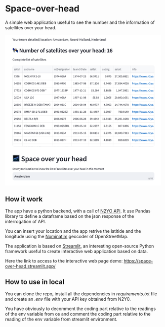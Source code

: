 # Space-over-head

A simple web application useful to see the number and the information of satellites over your head.

![example](images/result%20example.png)

## How it work

The app have a python backend, with a call of [N2YO API](https://www.n2yo.com/api/).
It use Pandas library to define a dataframe based on the json response of the interrogation of API.

You can insert your location and the app retrive the latitide and the longitude using the [Nominatim](https://nominatim.org/) geocoder of OpenStreetMap.

The application is based on [Streamlit](https://space-over-head.streamlit.app/), an interesting open-source Python framework useful to create interactive web application based on data.

Here the link to access to the interactive web page demo: https://space-over-head.streamlit.app/

## How to use in local
You can clone the repo, install all the dependencies in *requirements.txt* file and create an *.env* file with your API key obtained from N2Y0.

You have obviously to decomment the coding part relative to the readings of the env variable from os and comment the coding part relative to the reading of the env variable from streamlit environment.